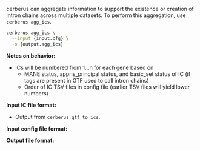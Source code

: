 cerberus can aggregate information to support the existence or creation of intron chains
across multiple datasets. To perform this aggregation, use `cerberus agg_ics`.

```bash
cerberus agg_ics \
  --input {input.cfg} \
  -o {output.agg_ics}
```

**Notes on behavior:**
* ICs will be numbered from 1...n for each gene based on
  * MANE status, appris_principal status, and basic_set status of IC (if tags are present in GTF used to call intron chains)
  * Order of IC TSV files in config file (earlier TSV files will yield lower numbers)

**Input IC file format:**
* Output from `cerberus gtf_to_ics`.

**Input config file format:**

**Output file format:**
